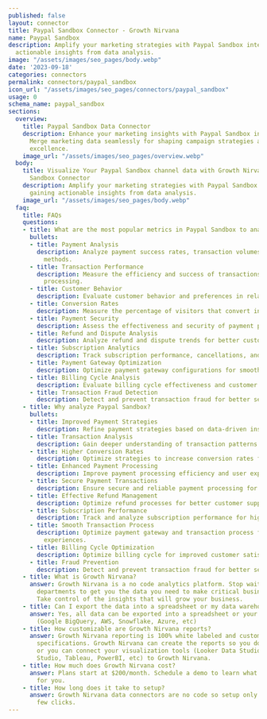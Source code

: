 ```yaml
---
published: false
layout: connector
title: Paypal Sandbox Connector - Growth Nirvana
name: Paypal Sandbox
description: Amplify your marketing strategies with Paypal Sandbox integration, gaining
  actionable insights from data analysis.
image: "/assets/images/seo_pages/body.webp"
date: '2023-09-18'
categories: connectors
permalink: connectors/paypal_sandbox
icon_url: "/assets/images/seo_pages/connectors/paypal_sandbox"
usage: 0
schema_name: paypal_sandbox
sections:
  overview:
    title: Paypal Sandbox Data Connector
    description: Enhance your marketing insights with Paypal Sandbox integration.
      Merge marketing data seamlessly for shaping campaign strategies and operational
      excellence.
    image_url: "/assets/images/seo_pages/overview.webp"
  body:
    title: Visualize Your Paypal Sandbox channel data with Growth Nirvana's Paypal
      Sandbox Connector
    description: Amplify your marketing strategies with Paypal Sandbox integration,
      gaining actionable insights from data analysis.
    image_url: "/assets/images/seo_pages/body.webp"
  faq:
    title: FAQs
    questions:
    - title: What are the most popular metrics in Paypal Sandbox to analyze?
      bullets:
      - title: Payment Analysis
        description: Analyze payment success rates, transaction volumes, and payment
          methods.
      - title: Transaction Performance
        description: Measure the efficiency and success of transactions and payment
          processing.
      - title: Customer Behavior
        description: Evaluate customer behavior and preferences in relation to payments.
      - title: Conversion Rates
        description: Measure the percentage of visitors that convert into paying customers.
      - title: Payment Security
        description: Assess the effectiveness and security of payment processing.
      - title: Refund and Dispute Analysis
        description: Analyze refund and dispute trends for better customer support.
      - title: Subscription Analytics
        description: Track subscription performance, cancellations, and renewal rates.
      - title: Payment Gateway Optimization
        description: Optimize payment gateway configurations for smoother transactions.
      - title: Billing Cycle Analysis
        description: Evaluate billing cycle effectiveness and customer satisfaction.
      - title: Transaction Fraud Detection
        description: Detect and prevent transaction fraud for better security.
    - title: Why analyze Paypal Sandbox?
      bullets:
      - title: Improved Payment Strategies
        description: Refine payment strategies based on data-driven insights.
      - title: Transaction Analysis
        description: Gain deeper understanding of transaction patterns and trends.
      - title: Higher Conversion Rates
        description: Optimize strategies to increase conversion rates for payments.
      - title: Enhanced Payment Processing
        description: Improve payment processing efficiency and user experience.
      - title: Secure Payment Transactions
        description: Ensure secure and reliable payment processing for customers.
      - title: Effective Refund Management
        description: Optimize refund processes for better customer support.
      - title: Subscription Performance
        description: Track and analyze subscription performance for higher revenue.
      - title: Smooth Transaction Process
        description: Optimize payment gateway and transaction process for smoother
          experiences.
      - title: Billing Cycle Optimization
        description: Optimize billing cycle for improved customer satisfaction.
      - title: Fraud Prevention
        description: Detect and prevent transaction fraud for better security measures.
    - title: What is Growth Nirvana?
      answer: Growth Nirvana is a no code analytics platform. Stop waiting for other
        departments to get you the data you need to make critical business decisions.
        Take control of the insights that will grow your business.
    - title: Can I export the data into a spreadsheet or my data warehouse?
      answer: Yes, all data can be exported into a spreadsheet or your data warehouse
        (Google BigQuery, AWS, Snowflake, Azure, etc)
    - title: How customizable are Growth Nirvana reports?
      answer: Growth Nirvana reporting is 100% white labeled and customized to your
        specifications. Growth Nirvana can create the reports so you don’t have to
        or you can connect your visualization tools (Looker Data Studio/Google Data
        Studio, Tableau, PowerBI, etc) to Growth Nirvana.
    - title: How much does Growth Nirvana cost?
      answer: Plans start at $200/month. Schedule a demo to learn what plan is best
        for you.
    - title: How long does it take to setup?
      answer: Growth Nirvana data connectors are no code so setup only requires a
        few clicks.
---
```

